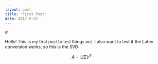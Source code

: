 ```yaml
---
layout: post
title: "First Post"
date: 2017-9-24
---
```

<script src="https://cdnjs.cloudflare.com/ajax/libs/mathjax/2.7.0/MathJax.js?config=TeX-AMS-MML_HTMLorMML" type="text/javascript"></script>

#<script src="http://cdn.mathjax.org/mathjax/latest/MathJax.js?config=TeX-AMS-MML_HTMLorMML" type="text/javascript"></script>

Hello! This is my first post to test things out. I also want to test if the Latex conversion works, so this is the SVD:

$$A=U\Sigma V^T$$
